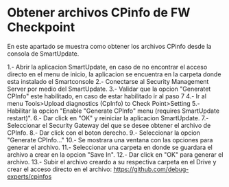 # Obtener archivos CPinfo de FW Checkpoint 

En este apartado se muestra como obtener los archivos CPinfo desde la consola de SmartUpdate. 

1.- Abrir la aplicacion SmartUpdate, en caso de no encontrar el acceso directo en el menu de inicio, la aplicacion se encuentra en la carpeta donde esta instalado el Smartconsole 
2.- Conectarse al Security Management Server por medio del SmartUpdate. 
3.- Validar que la opcion "Generatet CPInfo" este habilitado, en caso de estar habilitado ir al paso 7
4.- Ir al menu Tools>Upload diagnostics (CpInfo) to Check Point>Setting
5.- Habilitar la opcion "Enable "Generate CPInfo" menu (requires SmartUpdate restart)".
6.- Dar click en "OK" y reiniciar la aplicacion SmartUpdate.
7.- Seleccionar el Security Gateway del que se desee obtener el archivo de CPInfo. 
8.- Dar click con el boton derecho. 
9.- Seleccionar la opcion "Generate CPInfo..."
10.- Se mostrara una ventana con las opciones para generar el archivo. 
11.- Seleccionar una carpeta en donde se guardara el archivo a crear en la opcion "Save In".
12.- Dar click en "OK" para generar el archivo. 
13.- Subir el archivo creardo a su respectiva carpeta en el Drive y crear el acceso directo en el archivo: 
https://github.com/debug-experts/cpinfos
